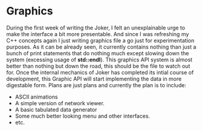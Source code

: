# Graphics

During the first week of writing the Joker, I felt an unexplainable urge to make the interface a bit more presentable.
And since I was refreshing my C++ concepts again I just writing graphics file a go just for experimentation purposes.
As it can be already seen, it currently contains nothing than just a bunch of print statements that do
nothing much except slowing down the system (excessing usage of **std::endl**).
This graphics API system is almost better than nothing but down the road, this should be the file to watch out for.
Once the internal mechanics of Joker has completed its intial course of development, this Graphic API will start implementing the data in more digestable form.
Plans are just plans and currently the plan is to include:
- ASCII animations
- A simple version of network viewer.
- A basic tabulated data generator
- Some much better looking menu and other interfaces.
- etc.
